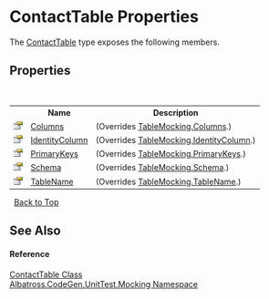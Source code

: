 # ContactTable Properties
 

The <a href="402492b8-4b4d-6af5-6e26-fa6b6ab86fbc">ContactTable</a> type exposes the following members.


## Properties
&nbsp;<table><tr><th></th><th>Name</th><th>Description</th></tr><tr><td>![Public property](media/pubproperty.gif "Public property")</td><td><a href="3e1e7b39-0dd6-5150-901a-74be31574304">Columns</a></td><td> (Overrides <a href="3593c9d6-9699-8368-a4a5-6bafaf81c336">TableMocking.Columns</a>.)</td></tr><tr><td>![Public property](media/pubproperty.gif "Public property")</td><td><a href="8b91e245-3939-c0bf-8439-9c8f84913b96">IdentityColumn</a></td><td> (Overrides <a href="f8456bab-bda2-0a19-c198-46600f42b7b8">TableMocking.IdentityColumn</a>.)</td></tr><tr><td>![Public property](media/pubproperty.gif "Public property")</td><td><a href="09c22b5a-8487-94f3-8017-0eb972bf691f">PrimaryKeys</a></td><td> (Overrides <a href="88d5c9dc-1a2d-c59b-3cc1-c7ea58f6e360">TableMocking.PrimaryKeys</a>.)</td></tr><tr><td>![Public property](media/pubproperty.gif "Public property")</td><td><a href="e4a58775-b8c4-4b47-5b6a-387e9ec88a43">Schema</a></td><td> (Overrides <a href="d268a4bd-e4f7-da8b-0469-f4240103c141">TableMocking.Schema</a>.)</td></tr><tr><td>![Public property](media/pubproperty.gif "Public property")</td><td><a href="ee82a0d4-d733-038a-f80f-55e5868acbc5">TableName</a></td><td> (Overrides <a href="bd2c8d20-4b82-c781-7b0d-021a9b5c5766">TableMocking.TableName</a>.)</td></tr></table>&nbsp;
<a href="#contacttable-properties">Back to Top</a>

## See Also


#### Reference
<a href="402492b8-4b4d-6af5-6e26-fa6b6ab86fbc">ContactTable Class</a><br /><a href="2f1780b3-a2c6-14ff-575d-ee99b7786f99">Albatross.CodeGen.UnitTest.Mocking Namespace</a><br />